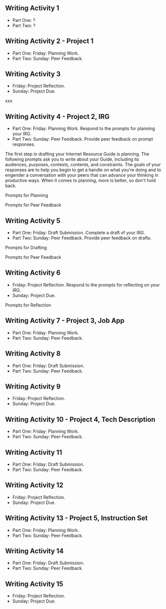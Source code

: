 ## Writing Activity 1

* Part One: ?
* Part Two: ?

## Writing Activity 2 - Project 1

* Part One: Friday: Planning Work.
* Part Two: Sunday: Peer Feedback.

## Writing Activity 3

* Friday: Project Reflection.
* Sunday: Project Due.

xxx

## Writing Activity 4 - Project 2, IRG
* Part One: Friday: Planning Work. Respond to the prompts for planning your IRG.
* Part Two: Sunday: Peer Feedback. Provide peer feedback on prompt responses.

The first step in drafting your Internet Resource Guide is planning. The following prompts ask you to write about your Guide, including its audiences, purposes, contexts, contents, and constraints. The goals of your responses are to help you begin to get a handle on what you're doing and to engender a conversation with your peers that can advance your thinking in productive ways. When it comes to planning, more is better, so don't hold back.

Prompts for Planning

Prompts for Peer Feedback

## Writing Activity 5
* Part One: Friday: Draft Submission. Complete a draft of your IRG.
* Part Two: Sunday: Peer Feedback. Provide peer feedback on drafts.

Prompts for Drafting

Prompts for Peer Feedback

## Writing Activity 6

* Friday: Project Reflection. Respond to the prompts for reflecting on your IRG.
* Sunday: Project Due.

Prompts for Reflection

## Writing Activity 7 - Project 3, Job App
* Part One: Friday: Planning Work.
* Part Two: Sunday: Peer Feedback.

## Writing Activity 8
* Part One: Friday: Draft Submission. 
* Part Two: Sunday: Peer Feedback.

## Writing Activity 9
* Friday: Project Reflection.
* Sunday: Project Due.

## Writing Activity 10 - Project 4, Tech Description
* Part One: Friday: Planning Work.
* Part Two: Sunday: Peer Feedback.

## Writing Activity 11
* Part One: Friday: Draft Submission. 
* Part Two: Sunday: Peer Feedback.

## Writing Activity 12

* Friday: Project Reflection.
* Sunday: Project Due.

## Writing Activity 13 - Project 5, Instruction Set
* Part One: Friday: Planning Work.
* Part Two: Sunday: Peer Feedback.

## Writing Activity 14
* Part One: Friday: Draft Submission. 
* Part Two: Sunday: Peer Feedback.

## Writing Activity 15

* Friday: Project Reflection.
* Sunday: Project Due.



